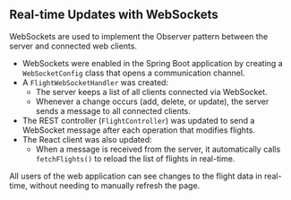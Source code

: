 ## Real-time Updates with WebSockets

WebSockets are used to implement the Observer pattern between the server and connected web clients.

- WebSockets were enabled in the Spring Boot application by creating a `WebSocketConfig` class that opens a communication channel.
- A `FlightWebSocketHandler` was created:
  - The server keeps a list of all clients connected via WebSocket.
  - Whenever a change occurs (add, delete, or update), the server sends a message to all connected clients.
- The REST controller (`FlightController`) was updated to send a WebSocket message after each operation that modifies flights.
- The React client was also updated:
  - When a message is received from the server, it automatically calls `fetchFlights()` to reload the list of flights in real-time.

All users of the web application can see changes to the flight data in real-time, without needing to manually refresh the page.
